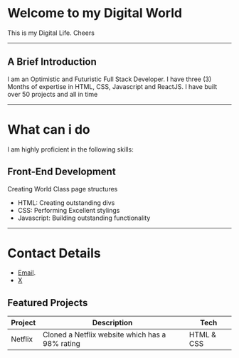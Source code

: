 # Welcome to my Digital World
This is my Digital Life. Cheers

---
## A Brief Introduction
I am an Optimistic and Futuristic Full Stack Developer. I have three (3) Months of expertise in HTML, CSS, Javascript and ReactJS.
I have built over 50 projects and all in time

---
# What can i do
I am highly proficient in the following skills:
## Front-End Development
Creating World Class page structures
- HTML: Creating outstanding divs
- CSS: Performing Excellent stylings
- Javascript: Building outstanding functionality

---
# Contact Details
- [Email](uzomanwaiwu@gmail.com).
- [X](https://www.X.com/biguzoma)
## Featured Projects
 | Project | Description | Tech |
 |---------|-------------|------|
 | Netflix | Cloned a Netflix website which has a 98% rating | HTML & CSS |

